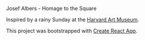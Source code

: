 Josef Albers - Homage to the Square

Inspired by a rainy Sunday at the [Harvard Art Museum](http://www.harvardartmuseums.org/art/223024).

This project was bootstrapped with [Create React App](https://github.com/facebookincubator/create-react-app).
